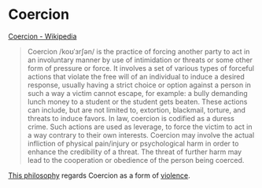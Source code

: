 # Coercion

<a href="http://en.wikipedia.org/wiki/Coercion" target="_blank">Coercion - Wikipedia</a>

> Coercion /koʊˈɜrʃən/ is the practice of forcing another party to act in an involuntary manner by use of intimidation or threats or some other form of pressure or force. It involves a set of various types of forceful actions that violate the free will of an individual to induce a desired response, usually having a strict choice or option against a person in such a way a victim cannot escape, for example: a bully demanding lunch money to a student or the student gets beaten. These actions can include, but are not limited to, extortion, blackmail, torture, and threats to induce favors. In law, coercion is codified as a duress crime. Such actions are used as leverage, to force the victim to act in a way contrary to their own interests. Coercion may involve the actual infliction of physical pain/injury or psychological harm in order to enhance the credibility of a threat. The threat of further harm may lead to the cooperation or obedience of the person being coerced.

[This philosophy](./this-philosophy.md) regards Coercion as a form of [violence](./violence.md).
